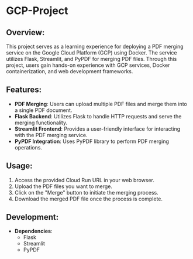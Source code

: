 # GCP-Project

## Overview:
This project serves as a learning experience for deploying a PDF merging service on the Google Cloud Platform (GCP) using Docker. The service utilizes Flask, Streamlit, and PyPDF for merging PDF files. Through this project, users gain hands-on experience with GCP services, Docker containerization, and web development frameworks.

## Features:
- **PDF Merging**: Users can upload multiple PDF files and merge them into a single PDF document.
- **Flask Backend**: Utilizes Flask to handle HTTP requests and serve the merging functionality.
- **Streamlit Frontend**: Provides a user-friendly interface for interacting with the PDF merging service.
- **PyPDF Integration**: Uses PyPDF library to perform PDF merging operations.

## Usage:
1. Access the provided Cloud Run URL in your web browser.
2. Upload the PDF files you want to merge.
3. Click on the "Merge" button to initiate the merging process.
4. Download the merged PDF file once the process is complete.

## Development:
- **Dependencies**:
    - Flask
    - Streamlit
    - PyPDF


